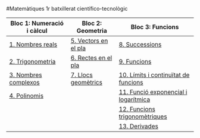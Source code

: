 #Matemàtiques 1r batxillerat científico-tecnològic

| Bloc 1: Numeració i càlcul   |      Bloc 2: Geometria      |  Bloc 3: Funcions |
|----------|--------------|------- |
| [1. Nombres reals](temes/nombresreals.md) |  [5. Vectors en el pla](temes/vectors.md)  | [8. Successions](temes/successions.md)|
| [2. Trigonometria](temes/trigonometria.md) |    [6. Rectes en el pla](temes/rectes.md)    | [9. Funcions](temes/funcions.md) |
| [3. Nombres complexos](temes/complexos.md) |  [7. Llocs geomètrics](temes/llocsgeometrics.md) | [10. Límits i continuïtat de funcions](temes/limits.md)  |
|  [4. Polinomis](temes/polinomis.md) |  |  [11. Funció exponencial i logarítmica](temes/funcioexponencial.md) |
|  |  | [12. Funcions trigonomètriques](temes/funcionstrigonometriques.md)   |
|   |  |  [13. Derivades](temes/derivades.md) |
